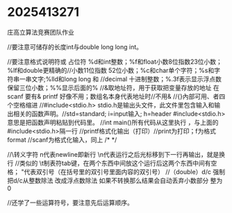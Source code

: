 # 2025413271

庄高立算法竞赛团队作业

//要注意可储存的长度int与double long long int。

//要注意格式说明符或 占位符 %d和int整数；%f和float小数8位指数23位小数；%lf和double更精确的//小数11位指数 52位小数；%c和char单个字符；%s和字符串一串文字;%lld和long long 和 //decimal 十进制整数；%.3f表示显示浮点数保留三位小数；%%显示后面的%
//&取地址符，用于获取把变量存放的地址 在scanf 要有& printf 好像不用；数组名本身代表地址时//不用&
//{}內部可用、者四个空格缩进 
//#include<stdio.h>    stdio.h是输出头文件，此文件里包含输入和输出相关的函数声明。//std=standard; i=input输入; h=header   #include<stdio.h>意思是把函数声明粘贴到代码里。
//int main()所有代码从这里执行  ，与上面的#include<stdio.h>隔一行
//printf格式化输出（打印）//print为打印；f为格式format
//scanf为格式化输入，同上 /*  */

//\转义字符 n代表newline即新行   \n代表运行之后光标移到下一行再输出，就是换行
//类似的 \t制表符tab键，在两个东西中间放这个运行后这两个东西中间有空格； \"代表双引号（在括号里的双引号里面内容的双引号）
//（double）d/c 强制把d/c从整数除法 改成浮点数除法 如果不转换那么结果会自动丢弃小数部分
整为0

//还学了一些运算符号，要注意先后运算顺序。